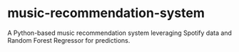 # music-recommendation-system
A Python-based music recommendation system leveraging Spotify data and Random Forest Regressor for predictions.
